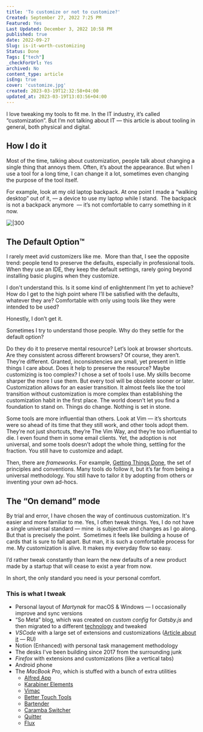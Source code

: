 ```yaml
---
title: 'To customize or not to customize?'
Created: September 27, 2022 7:25 PM
Featured: Yes
Last Updated: December 3, 2022 10:58 PM
published: true
date: 2022-09-27
Slug: is-it-worth-customizing
Status: Done
Tags: ["tech"]
_checkForUrl: Yes
archived: No
content_type: article
isEng: true
cover: 'customize.jpg'
created: 2023-03-19T12:32:58+04:00
updated_at: 2023-03-19T13:03:56+04:00
---
```


I love tweaking my tools to fit me. In the IT industry, it’s called “customization”. But I’m not talking about IT — this article is about tooling in general, both physical and digital.

## How I do it

Most of the time, talking about customization, people talk about changing a single thing that annoys them. Often, it’s about the appearance. But when I use a tool for a long time, I can change it a lot, sometimes even changing the purpose of the tool itself.

For example, look at my old laptop backpack. At one point I made a “walking desktop” out of it, — a device to use my laptop while I stand.  The backpack is not a backpack anymore  — it’s not comfortable to carry something in it now.

![|300](/assets/images/to-customize-or-not-to-customize/Untitled.png)

## The Default Option™

I rarely meet avid customizers like me.  More than that, I see the opposite trend: people tend to preserve the defaults, especially in professional tools. When they use an IDE, they keep the default settings, rarely going beyond installing basic plugins when they customize.

I don't understand this. Is it some kind of enlightenment I’m yet to achieve? How do I get to the high point where I’ll be satisfied with the defaults, whatever they are? Comfortable with only using tools like they were intended to be used?

Honestly, I don’t get it.

Sometimes I try to understand those people. Why do they settle for the default option?

Do they do it to preserve mental resource? Let’s look at browser shortcuts. Are they consistent across different browsers? Of course, they aren’t. They’re different. Granted, inconsistencies are small, yet present in little things I care about. Does it help to preserve the resource? Maybe customizing is too complex? I chose a set of tools I use. My skills become sharper the more I use them. But every tool will be obsolete sooner or later. Customization allows for an easier transition. It almost feels like the tool transition without customization is more complex than establishing the customization habit in the first place. The world doesn't let you find a foundation to stand on. Things do change. Nothing is set in stone.

Some tools are more influential than others. Look at Vim — it’s shortcuts were so ahead of its time that they still work, and other tools adopt them. They’re not just shortcuts, they’re The Vim Way, and they’re too influential to die. I even found them in some email clients. Yet, the adoption is not universal, and some tools doesn’t adopt the whole thing, settling for the fraction. You still have to customize and adapt.

Then, there are *frameworks*. For example, [Getting Things Done](https://en.wikipedia.org/wiki/Getting_Things_Done), the set of principles and conventions. Many tools do follow it, but it’s far from being a universal methodology. You still have to tailor it by adopting from others or inventing your own ad-hocs.

## The “On demand” mode

By trial and error, I have chosen the way of continuous customization. It's easier and more familiar to me. Yes, I often tweak things. Yes, I do not have a single universal standard — mine  is subjective and changes as I go along. But that is precisely the point.  Sometimes it feels like building a house of cards that is sure to fall apart. But man, it is such a comfortable process for me. My customization is alive. It makes my everyday flow so easy.

I’d rather tweak constantly than learn the new defaults of a new product made by a startup that will cease to exist a year from now.

In short, the only standard you need is your personal comfort.

### This is what I tweak

- Personal layout of *Martynak* for macOS & Windows — I occasionally improve and sync versions
- “So Meta” blog, which was created on *custom config* for *Gatsby.js* and then migrated to a different [technology](https://github.com/transitive-bullshit/nextjs-notion-starter-kit) and tweaked
- *VSCode* with a large set of extensions and customizations ([Article about it](https://someta.site/how-to-vscode) — RU)
- Notion (Enhanced) with personal task management methodology
- The desks I've been building since 2017 from the surrounding junk
- *Firefox* with extensions and customizations (like a vertical tabs)
- Android phone
- The *MacBook Pro*, which is stuffed with a bunch of extra utilities
    - [Alfred App](https://www.alfredapp.com)
    - [Karabiner Elements](https://karabiner-elements.pqrs.org)
    - [Vimac](https://vimacapp.com)
    - [Better Touch Tools](https://folivora.ai)
    - [Bartender](https://www.macbartender.com)
    - [Caramba Switcher](https://caramba-switcher.com)
    - [Quitter](https://marco.org/apps#quitter)
    - [Flux](https://justgetflux.com)
